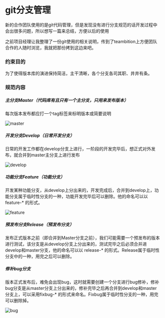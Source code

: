 # git分支管理

  新的合作团队使用的是git代码管理，但是发现没有进行分支规范的话开发过程中会出很多问题，所以想写一篇来总结，方便以后的使用

  之前项目经理让我整理了一份git使用的相关说明，传到了teambition上方便团队合作的人随时浏览，我就把那份拷到这边来吧。

  ### 约束目的

  为了使得版本库的演进保持简洁，主干清晰，各个分支各司其职、井井有条。

  ### 规范内容

  ##### 主分支Master（代码库有且只有一个主分支，只用来发布版本）

  每次版本发布都应打一个tag标签来标明版本或简要说明

  ![master](https://github.com/ChengKIKI/Tutorial/blob/master/images/master.png)

  ##### 开发分支Develop（日常开发分支）

  日常的开发工作都在develop分支上进行，一阶段的开发完毕后，想正式对外发布，就合并到master主分支上进行发布

  ![develop](https://github.com/ChengKIKI/Tutorial/blob/master/images/dev.png)

  ##### 功能分支Feature（功能分支）

  开发某种功能分支，从develop上分出来的，开发完成后，合并到develop上，功能分支属于临时性分支的一种，功能开发完毕后可以删除。他的命名可以以feature-* 的形式。

  ![feature](https://github.com/ChengKIKI/Tutorial/blob/master/images/feature.png)

  ##### 预发布分支Release（预发布分支）

  发布正式版本之前（即合并到Master分支之前），我们可能需要一个预发布的版本进行测试，该分支是从develop分支上分出来的，测试完毕之后必须合并进develop和master分支，他的命名可以以 release-* 的形式。Release属于临时性分支中的一种，用完之后可以删除。

  ##### 修补bug分支

  版本正式发布后，难免会出现bug，这时就需要创建一个分支进行bug修补，修补bug分支是从master分支上分出来的，修补完毕之后再合并到develop和master分支上，可以采用fixbug-* 的形式来命名。Fixbug属于临时性分支的一种，用完可以删除掉。

  ![bug](https://github.com/ChengKIKI/Tutorial/blob/master/images/bug.png)
